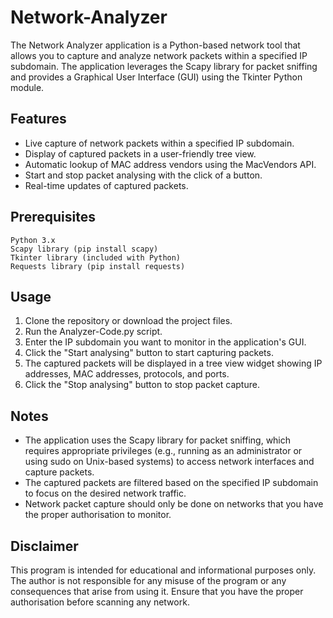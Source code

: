# Network-Analyzer

The Network Analyzer application is a Python-based network tool that allows you to capture and analyze network packets within a specified IP subdomain. The application leverages the Scapy library for packet sniffing and provides a Graphical User Interface (GUI) using the Tkinter Python module.

## Features
- Live capture of network packets within a specified IP subdomain.
- Display of captured packets in a user-friendly tree view.
- Automatic lookup of MAC address vendors using the MacVendors API.
- Start and stop packet analysing with the click of a button.
- Real-time updates of captured packets.

## Prerequisites
    Python 3.x
    Scapy library (pip install scapy)
    Tkinter library (included with Python)
    Requests library (pip install requests)

## Usage
1. Clone the repository or download the project files.
2. Run the Analyzer-Code.py script.
3. Enter the IP subdomain you want to monitor in the application's GUI.
4. Click the "Start analysing" button to start capturing packets.
5. The captured packets will be displayed in a tree view widget showing IP addresses, MAC addresses, protocols, and ports.
6. Click the "Stop analysing" button to stop packet capture.

## Notes
- The application uses the Scapy library for packet sniffing, which requires appropriate privileges (e.g., running as an administrator or using sudo on Unix-based systems) to access network interfaces and capture packets.
- The captured packets are filtered based on the specified IP subdomain to focus on the desired network traffic.
- Network packet capture should only be done on networks that you have the proper authorisation to monitor.

## Disclaimer
This program is intended for educational and informational purposes only. The author is not responsible for any misuse of the program or any consequences that arise from using it.
Ensure that you have the proper authorisation before scanning any network.
